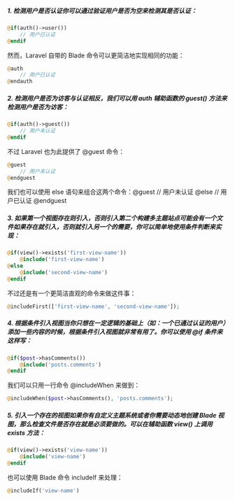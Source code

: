 
##### 1. 检测用户是否认证你可以通过验证用户是否为空来检测其是否认证：

```php
@if(auth()->user())
    // 用户已认证
@endif
```

然而，Laravel 自带的 Blade 命令可以更简洁地实现相同的功能：
```php
@auth
    // 用户已认证
@endauth
```

##### 2. 检测用户是否为访客与认证相反，我们可以用 auth 辅助函数的 guest() 方法来检测用户是否为访客：
```php
@if(auth()->guest())
    // 用户未认证
@endif
```
不过 Laravel 也为此提供了 @guest 命令：
```php
@guest
    // 用户未认证
@endguest
```
我们也可以使用 else 语句来组合这两个命令：@guest
    // 用户未认证
@else
    // 用户已认证
@endguest
##### 3. 如果第一个视图存在则引入，否则引入第二个构建多主题站点可能会有一个文件如果存在就引入，否则就引入另一个的需要，你可以简单地使用条件判断来实现：
```php
@if(view()->exists('first-view-name'))
    @include('first-view-name')
@else
    @include('second-view-name')
@endif
```
不过还是有一个更简洁直观的命令来做这件事：
```php
@includeFirst(['first-view-name', 'second-view-name']);
```
##### 4. 根据条件引入视图当你只想在一定逻辑的基础上（如：一个已通过认证的用户）添加一些内容的时候，根据条件引入视图就非常有用了。你可以使用 @if 条件来这样写：
```php
@if($post->hasComments())
    @include('posts.comments')
@endif
```
我们可以只用一行命令 @includeWhen 来做到：
```php
@includeWhen($post->hasComments(), 'posts.comments');
```
##### 5. 引入一个存在的视图如果你有自定义主题系统或者你需要动态地创建 Blade 视图，那么检查文件是否存在就是必须要做的。可以在辅助函数 view() 上调用 exists 方法：
```php
@if(view()->exists('view-name'))
    @include('view-name')
@endif
```
也可以使用 Blade 命令  includeIf 来处理：
```php
@includeIf('view-name')
```